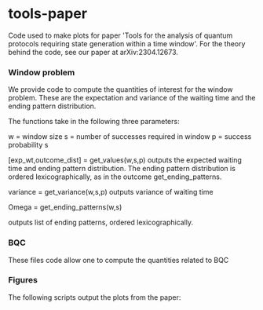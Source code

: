 # tools-paper
Code used to make plots for paper 'Tools for the analysis of quantum protocols requiring state generation within a time window'. For the theory behind the code, see our paper at arXiv:2304.12673.

### Window problem
We provide code to compute the quantities of interest for the 
window problem. These are the expectation and variance of the waiting time and the ending pattern distribution.

The functions take in the following three parameters:

w = window size 
s = number of successes required in window
p = success probability s

[exp_wt,outcome_dist] = get_values(w,s,p)
outputs the expected waiting time and ending pattern distribution. 
The ending pattern distribution is ordered lexicographically,
as in the outcome get_ending_patterns.

variance = get_variance(w,s,p)
outputs variance of waiting time 

Omega = get_ending_patterns(w,s)

outputs list of ending patterns, ordered lexicographically.

### BQC
These files code allow one to compute the quantities related to BQC 

### Figures
The following scripts output the plots from the paper:
